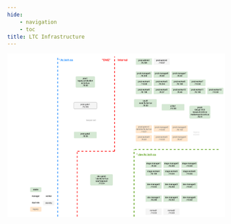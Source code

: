 ```yaml
---
hide:
    - navigation
    - toc
title: LTC Infrastructure
---
```


![architecture](../assets/ltc-infrastructure-oct2022-dark.png#only-dark)
